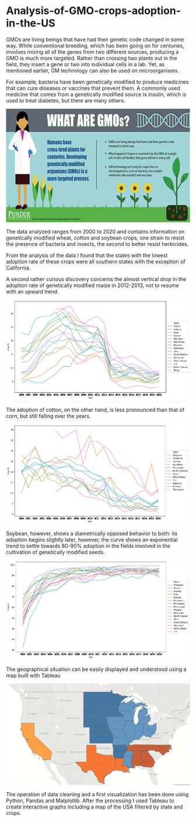 # Analysis-of-GMO-crops-adoption-in-the-US

GMOs are living beings that have had their genetic code changed in some way. While conventional breeding, which has been going on for centuries, involves mixing all of the genes from two different sources, producing a GMO is much more targeted. Rather than crossing two plants out in the field, they insert a gene or two into individual cells in a lab. Yet, as mentioned earlier, GM technology can also be used on microorganisms. 

For example, bacteria have been genetically modified to produce medicines that can cure diseases or vaccines that prevent them. A commonly used medicine that comes from a genetically modified source is insulin, which is used to treat diabetes, but there are many others.

![alt text](https://github.com/FedericoOliva1997/Analysis-of-GMO-crops-adoption-in-the-US/blob/master/Grafici/What_Are%20GMOS.jpg)

The data analyzed ranges from 2000 to 2020 and contains information on genetically modified wheat, cotton and soybean crops, one strain to resist the presence of bacteria and insects, the second to better resist herbicides.

From the analysis of the data I found that the states with the lowest adoption rate of these crops were all southern states with the exception of California.

A second rather curious discovery concerns the almost vertical drop in the adoption rate of genetically modified maize in 2012-2013, not to resume with an upward trend.

![alt text](https://github.com/FedericoOliva1997/Analysis-of-GMO-crops-adoption-in-the-US/blob/master/Grafici/mais.png?raw=true)

The adoption of cotton, on the other hand, is less pronounced than that of corn, but still falling over the years.

![alt text](https://github.com/FedericoOliva1997/Analysis-of-GMO-crops-adoption-in-the-US/blob/master/Grafici/cotone.png?raw=true)


Soybean, however, shows a diametrically opposed behavior to both: its adoption begins slightly later, however, the curve shows an exponential trend to settle towards 80-90% adoption in the fields involved in the cultivation of genetically modified seeds.

![alt text](https://github.com/FedericoOliva1997/Analysis-of-GMO-crops-adoption-in-the-US/blob/master/Grafici/soia.png?raw=true)

The geographical situation can be easily displayed and understood using a map built with Tableau

![alt text](https://github.com/FedericoOliva1997/Analysis-of-GMO-crops-adoption-in-the-US/blob/master/Grafici/mappa%20USA.png)

The operation of data cleaning and a first visualization has been done using Python, Pandas and Matplotlib.
After the processing I used Tableau to create interactive graphs including a map of the USA filtered by state and crops.
